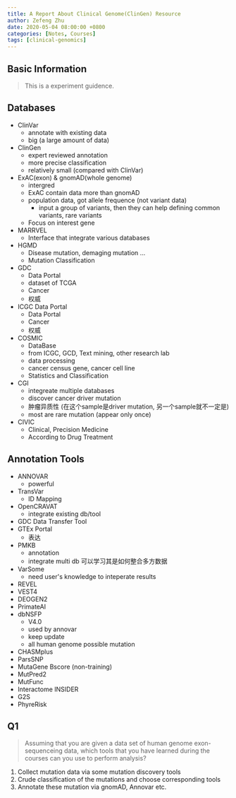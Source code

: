 ```yaml
---
title: A Report About Clinical Genome(ClinGen) Resource
author: Zefeng Zhu
date: 2020-05-04 08:00:00 +0800
categories: [Notes, Courses]
tags: [clinical-genomics]
---
```


## Basic Information

> This is a experiment guidence.

## Databases

* ClinVar
  * annotate with existing data
  * big (a large amount of data)
* ClinGen
  * expert reviewed annotation
  * more precise classification
  * relatively small (compared with ClinVar)
* ExAC(exon) & gnomAD(whole genome)
  * intergred
  * ExAC contain data more than gnomAD
  * population data, got allele frequence (not variant data)
    * input a group of variants, then they can help defining common variants, rare variants
  * Focus on interest gene
* MARRVEL
  * Interface that integrate various databases
* HGMD
  * Disease mutation, demaging mutation ...
  * Mutation Classification
* GDC
  * Data Portal
  * dataset of TCGA
  * Cancer
  * 权威
* ICGC Data Portal
  * Data Portal
  * Cancer
  * 权威
* COSMIC
  * DataBase
  * from ICGC, GCD, Text mining, other research lab
  * data processing
  * cancer census gene, cancer cell line
  * Statistics and Classification
* CGI
  * integreate multiple databases
  * discover cancer driver mutation
  * 肿瘤异质性 (在这个sample是driver mutation, 另一个sample就不一定是)
  * most are rare mutation (appear only once)
* CIVIC
  * Clinical, Precision Medicine
  * According to Drug Treatment

## Annotation Tools

* ANNOVAR
  * powerful
* TransVar
  * ID Mapping
* OpenCRAVAT
  * integrate existing db/tool
* GDC Data Transfer Tool
* GTEx Portal
  * 表达
* PMKB
  * annotation
  * integrate multi db 可以学习其是如何整合多方数据
* VarSome
  * need user's knowledge to inteperate results
* REVEL
* VEST4
* DEOGEN2
* PrimateAI
* dbNSFP
  * V4.0
  * used by annovar
  * keep update
  * all human genome possible mutation
* CHASMplus
* ParsSNP
* MutaGene Bscore (non-training)
* MutPred2
* MutFunc
* Interactome INSIDER
* G2S
* PhyreRisk

## Q1

> Assuming that you are given a data set of human genome exon-sequenceing data, which tools that you have learned during the courses can you use to perform analysis?

1. Collect mutation data via some mutation discovery tools
2. Crude classification of the mutations and choose corresponding tools
3. Annotate these mutation via gnomAD, Annovar etc.